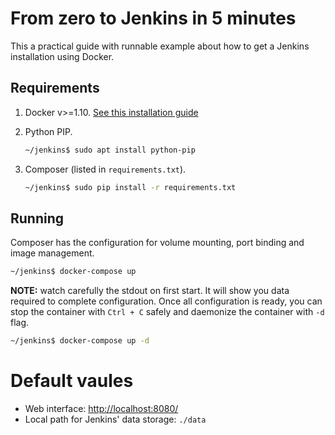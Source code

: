 # From zero to Jenkins in 5 minutes

This a practical guide with runnable example about how to get a Jenkins
installation using Docker.

## Requirements

1. Docker v>=1.10. [See this installation guide](https://docs.docker.com/engine/installation/linux/ubuntulinux/)
1. Python PIP.

   ```bash
   ~/jenkins$ sudo apt install python-pip
   ```

1. Composer (listed in `requirements.txt`).

   ```bash
   ~/jenkins$ sudo pip install -r requirements.txt
   ```

## Running

Composer has the configuration for volume mounting, port binding and image
management.

```bash
~/jenkins$ docker-compose up
```

**NOTE:** watch carefully the stdout on first start. It will show you data
required to complete configuration. Once all configuration is ready, you can
stop the container with `Ctrl + C` safely and daemonize the container with `-d`
flag.

```bash
~/jenkins$ docker-compose up -d
```

# Default vaules

* Web interface: <http://localhost:8080/>
* Local path for Jenkins' data storage: `./data`
